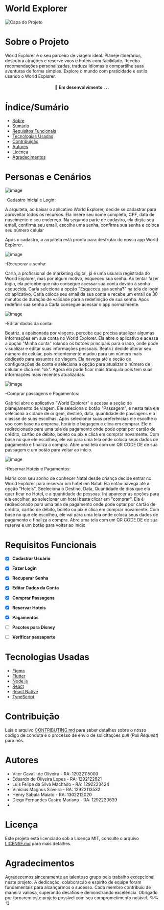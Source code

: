 # World Explorer

![Capa do Projeto](https://i.imgur.com/IeMt0Zd.jpg)

# Sobre o Projeto


World Explorer é o seu parceiro de viagem ideal. Planeje itinerários, descubra atrações e reserve voos e hotéis com facilidade. Receba recomendações personalizadas, traduza idiomas e compartilhe suas aventuras de forma simples. Explore o mundo com praticidade e estilo usando o World Explorer.

<h4 align="center"> 
	🚧  Em desenvolvimento . . .
</h4>

# Índice/Sumário

* [Sobre](#sobre-o-projeto)
* [Sumário](#índice/sumário)
* [Requisitos Funcionais](#requisitos-funcionais)
* [Tecnologias Usadas](#tecnologias-usadas)
* [Contribuição](#contribuição)
* [Autores](#autores)
* [Licença](#licença)
* [Agradecimentos](#agradecimentos)

# Personas e Cenários
![image](https://github.com/VitorCavalli/World-Explorer/assets/113732008/ed910e0f-0e79-413a-a823-7501e16b409c)

-Cadastro Inicial e Login:

A arquiteta, ao baixar o aplicativo World Explorer, decide se cadastrar para aproveitar todos os recursos.
Ela insere seu nome completo, CPF, data de nascimento e seu endereço.
Na segunda parte de cadastro, ela digita seu email, confirma seu email, escolhe uma senha, confirma sua senha e coloca seu número celular

Após o cadastro, a arquiteta está pronta para desfrutar do nosso app World Explorer.


![image](https://github.com/VitorCavalli/World-Explorer/assets/113732008/86007f8e-3b6e-4ed0-966d-c9ae75af2311)

-Recuperar a senha:

Carla, a profissional de marketing digital, já é uma usuária registrada do World Explorer, mas por algum motivo, esqueceu sua senha.
Ao tentar fazer login, ela percebe que não consegue acessar sua conta devido à senha esquecida.
Carla seleciona a opção "Esqueceu sua senha?" na tela de login do aplicativo.
Carla coloca seu email da sua conta e recebe um email de 30 minutos de duração de validade para a redefinição de sua senha.
Após redefinir sua senha a Carla consegue acessar o app normalmente.


![image](https://github.com/VitorCavalli/World-Explorer/assets/113732008/c7ac29ae-317c-4c26-b6bb-78a2d5480352)

-Editar dados da conta:

Beatriz, a apaixonada por viagens, percebe que precisa atualizar algumas informações em sua conta no World Explorer.
Ela abre o aplicativo e acessa a opção "Minha conta" rolando os botões principais para o lado, onde pode visualizar e editar suas informações pessoais.
Beatriz decide alterar seu número de celular, pois recentemente mudou para um número mais dedicado para assuntos de viagem.
Ela navega até a seção de configurações de conta e seleciona a opção para atualizar o número de celular e clica em "ok".
Agora ela pode ficar mais tranquila pois tem suas informações mais recentes atualizadas.


![image](https://github.com/VitorCavalli/World-Explorer/assets/113732008/c6788a57-e238-49f7-906f-a3b3cdf65812)

-Comprar passagens e Pagamentos:

Gabriel abre o aplicativo "World Explorer" e acessa a seção de planejamento de viagem.
Ele seleciona o botão "Passagem", e nesta tela ele seleciona a cidade de origem, destino, data, quantidade de passagens e a classse de suas escolhas.
Após selecionar suas preferências ele escolhe o voo com base na empresa, horário e bagagem e clica em comprar.
Ele é redirecionado para uma tela de pagamento onde pode optar por cartão de crédito, cartão de débito, boleto ou pix e clica em comprar novamente.
Com base no que ele escolheu, ele vai para uma tela onde coloca seus dados de pagamento e finaliza a compra.
Abre uma tela com um QR CODE DE de sua passagem e um botão para voltar ao início.


![image](https://github.com/VitorCavalli/World-Explorer/assets/113732008/89e2bb24-3b2a-40e3-8297-0f0aedb7693d)

-Reservar Hoteis e Pagamentos:

Maria com seu sonho de conhecer Natal desde criança decide entrar no World Explorer para reservar um hotel em Natal.
Ela então navega até a opção "Hoteis", Seeleciona o Destino, Data, Quantidade de dias que ela quer ficar no Hotel, e a quantidade de pessoas.
Irá aparecer as opções para ela escolher, ao selecionar um hotel basta clicar em "comprar".
Ela é redirecionado para uma tela de pagamento onde pode optar por cartão de crédito, cartão de débito, boleto ou pix e clica em comprar novamente.
Com base no que ele escolheu, ele vai para uma tela onde coloca seus dados de pagamento e finaliza a compra.
Abre uma tela com um QR CODE DE de sua reserva e um botão para voltar ao início.


# Requisitos Funcionais 

- [x] **Cadastrar Usuário**
- [x] **Fazer Login**
- [x] **Recuperar Senha**
- [x] **Editar Dados da Conta**
- [x] **Comprar Passagens**
- [x] **Reservar Hoteis**
- [x] **Pagamentos**
- [ ] **Pacotes para Disney**
- [ ] **Verificar passaporte**




# Tecnologias Usadas

- [Figma](https://www.figma.com/)
- [Flutter](https://flutter.dev/)
- [Node.js](https://nodejs.org/en/)
- [React](https://pt-br.reactjs.org/)
- [React Native](https://reactnative.dev/)
- [TypeScript](https://www.typescriptlang.org/)

# Contribuição

Leia o arquivo [CONTRIBUTING.md](CONTRIBUTING.md) para saber detalhes sobre o nosso código de conduta e o processo de envio de solicitações *pull* (*Pull Request*) para nós.

# Autores

- Vitor Cavalli de Oliveira - RA: 12922115000
- Eduardo de Oliveira Lopes - RA: 1292122621
- Luís Felipe da Silva Machado - RA: 1292223424
- Vinicius Magnus Silveira - RA: 12922113532
- Henry Sabala Maiato - RA: 1302212020
- Diego Fernandes Castro Mariano - RA: 1292220639
- 

# Licença

Este projeto está licenciado sob a Licença MIT,  consulte o arquivo [LICENSE.md](LICENSE.md) para mais detalhes.

# Agradecimentos

Agradecemos sinceramente ao talentoso grupo pelo trabalho excepcional neste projeto. A dedicação, colaboração e espírito de equipe foram fundamentais para alcançarmos o sucesso. Cada membro contribuiu de maneira valiosa, superando desafios e demonstrando excelência. Obrigado por tornarem este projeto possível com seu comprometimento notável. 💘💘💘
